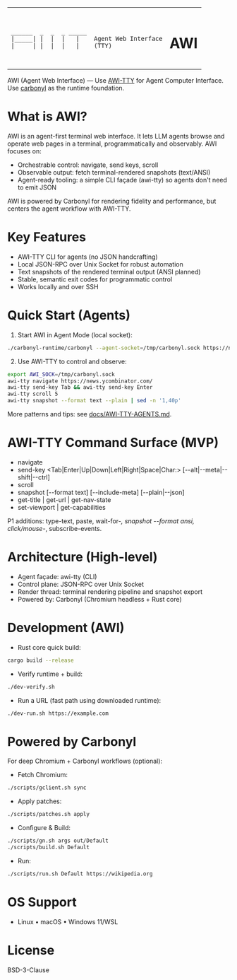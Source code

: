 <table align="center">
  <tbody>
    <tr>
      <td>
        <p></p>
<pre>

    ______  _  _  _ _____ 
    |_____| |  |  |   |    Agent Web Interface
    |     | |__|__| __|__  (TTY)

</pre>
      </td>
      <td><h1>AWI</h1></td>
    </tr>
  </tbody>
</table>

AWI (Agent Web Interface) — Use [AWI-TTY](docs/PRD/AWI-TTY.md) for Agent Computer Interface. Use [carbonyl](https://github.com/fathyb/carbonyl) as the runtime foundation.

# What is AWI?
AWI is an agent-first terminal web interface. It lets LLM agents browse and operate web pages in a terminal, programmatically and observably. AWI focuses on:
- Orchestrable control: navigate, send keys, scroll
- Observable output: fetch terminal-rendered snapshots (text/ANSI)
- Agent-ready tooling: a simple CLI façade (awi-tty) so agents don't need to emit JSON

AWI is powered by Carbonyl for rendering fidelity and performance, but centers the agent workflow with AWI-TTY.

# Key Features
- AWI-TTY CLI for agents (no JSON handcrafting)
- Local JSON-RPC over Unix Socket for robust automation
- Text snapshots of the rendered terminal output (ANSI planned)
- Stable, semantic exit codes for programmatic control
- Works locally and over SSH

# Quick Start (Agents)
1) Start AWI in Agent Mode (local socket):
```bash
./carbonyl-runtime/carbonyl --agent-socket=/tmp/carbonyl.sock https://news.ycombinator.com/
```
2) Use AWI-TTY to control and observe:
```bash
export AWI_SOCK=/tmp/carbonyl.sock
awi-tty navigate https://news.ycombinator.com/
awi-tty send-key Tab && awi-tty send-key Enter
awi-tty scroll 5
awi-tty snapshot --format text --plain | sed -n '1,40p'
```
More patterns and tips: see [docs/AWI-TTY-AGENTS.md](docs/AWI-TTY-AGENTS.md).

# AWI-TTY Command Surface (MVP)
- navigate <url>
- send-key <Tab|Enter|Up|Down|Left|Right|Space|Char:<byte>> [--alt|--meta|--shift|--ctrl]
- scroll <delta>
- snapshot [--format text] [--include-meta] [--plain|--json]
- get-title | get-url | get-nav-state
- set-viewport <cols> <rows> | get-capabilities

P1 additions: type-text, paste, wait-for-*, snapshot --format ansi, click/mouse-*, subscribe-events.

# Architecture (High-level)
- Agent façade: awi-tty (CLI)
- Control plane: JSON-RPC over Unix Socket
- Render thread: terminal rendering pipeline and snapshot export
- Powered by: Carbonyl (Chromium headless + Rust core)

# Development (AWI)
- Rust core quick build:
```bash
cargo build --release
```
- Verify runtime + build:
```bash
./dev-verify.sh
```
- Run a URL (fast path using downloaded runtime):
```bash
./dev-run.sh https://example.com
```

# Powered by Carbonyl
For deep Chromium + Carbonyl workflows (optional):
- Fetch Chromium:
```bash
./scripts/gclient.sh sync
```
- Apply patches:
```bash
./scripts/patches.sh apply
```
- Configure & Build:
```bash
./scripts/gn.sh args out/Default
./scripts/build.sh Default
```
- Run:
```bash
./scripts/run.sh Default https://wikipedia.org
```

# OS Support
- Linux • macOS • Windows 11/WSL

# License
BSD-3-Clause
